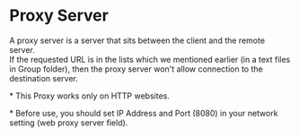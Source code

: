 <h1>Proxy Server</h1>
<p>A proxy server is a server that sits between the client and the remote server.
<br>
If the requested URL is in the lists which we mentioned earlier (in a text files in Group folder),
then the proxy server won't allow connection to the destination server.
</p>
<p>
* This Proxy works only on HTTP websites.
</p>
<p>
* Before use, you should set IP Address and Port (8080) in your network setting (web proxy server field).
</p>
